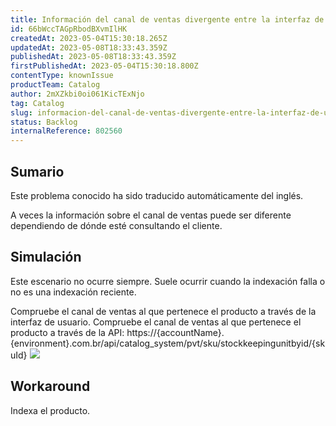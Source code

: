 ```yaml
---
title: Información del canal de ventas divergente entre la interfaz de usuario y la API
id: 66bWccTAGpRbodBXvmIlHK
createdAt: 2023-05-04T15:30:18.265Z
updatedAt: 2023-05-08T18:33:43.359Z
publishedAt: 2023-05-08T18:33:43.359Z
firstPublishedAt: 2023-05-04T15:30:18.800Z
contentType: knownIssue
productTeam: Catalog
author: 2mXZkbi0oi061KicTExNjo
tag: Catalog
slug: informacion-del-canal-de-ventas-divergente-entre-la-interfaz-de-usuario-y-la-api
status: Backlog
internalReference: 802560
---
```


## Sumario

<div class="alert alert-info">
  <p>Este problema conocido ha sido traducido automáticamente del inglés.</p>
</div>


A veces la información sobre el canal de ventas puede ser diferente dependiendo de dónde esté consultando el cliente.


##

## Simulación


Este escenario no ocurre siempre. Suele ocurrir cuando la indexación falla o no es una indexación reciente.

Compruebe el canal de ventas al que pertenece el producto a través de la interfaz de usuario.
Compruebe el canal de ventas al que pertenece el producto a través de la API:
https://{accountName}.{environment}.com.br/api/catalog_system/pvt/sku/stockkeepingunitbyid/{skuId}
 ![](https://vtexhelp.zendesk.com/attachments/token/F8f1Y1fSQVsq5JubtoILmeZjz/?name=image.png)



##

## Workaround


Indexa el producto.





